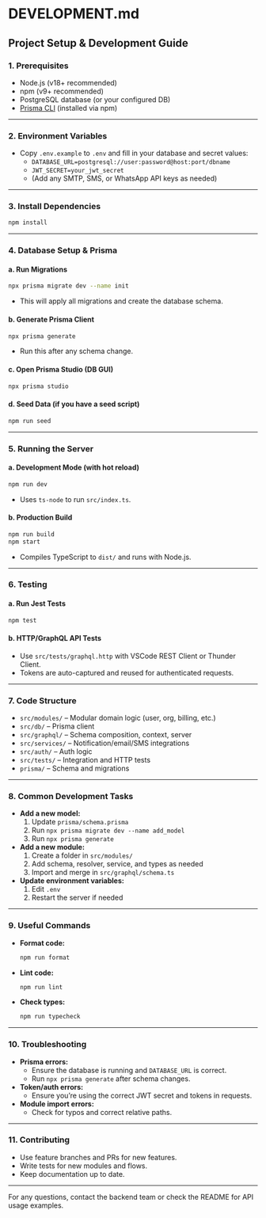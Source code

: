 # DEVELOPMENT.md

## Project Setup & Development Guide

### 1. Prerequisites
- Node.js (v18+ recommended)
- npm (v9+ recommended)
- PostgreSQL database (or your configured DB)
- [Prisma CLI](https://www.prisma.io/docs/reference/api-reference/command-reference) (installed via npm)

---

### 2. Environment Variables
- Copy `.env.example` to `.env` and fill in your database and secret values:
  - `DATABASE_URL=postgresql://user:password@host:port/dbname`
  - `JWT_SECRET=your_jwt_secret`
  - (Add any SMTP, SMS, or WhatsApp API keys as needed)

---

### 3. Install Dependencies
```sh
npm install
```

---

### 4. Database Setup & Prisma

#### a. Run Migrations
```sh
npx prisma migrate dev --name init
```
- This will apply all migrations and create the database schema.

#### b. Generate Prisma Client
```sh
npx prisma generate
```
- Run this after any schema change.

#### c. Open Prisma Studio (DB GUI)
```sh
npx prisma studio
```

#### d. Seed Data (if you have a seed script)
```sh
npm run seed
```

---

### 5. Running the Server

#### a. Development Mode (with hot reload)
```sh
npm run dev
```
- Uses `ts-node` to run `src/index.ts`.

#### b. Production Build
```sh
npm run build
npm start
```
- Compiles TypeScript to `dist/` and runs with Node.js.

---

### 6. Testing

#### a. Run Jest Tests
```sh
npm test
```

#### b. HTTP/GraphQL API Tests
- Use `src/tests/graphql.http` with VSCode REST Client or Thunder Client.
- Tokens are auto-captured and reused for authenticated requests.

---

### 7. Code Structure
- `src/modules/` – Modular domain logic (user, org, billing, etc.)
- `src/db/` – Prisma client
- `src/graphql/` – Schema composition, context, server
- `src/services/` – Notification/email/SMS integrations
- `src/auth/` – Auth logic
- `src/tests/` – Integration and HTTP tests
- `prisma/` – Schema and migrations

---

### 8. Common Development Tasks
- **Add a new model:**
  1. Update `prisma/schema.prisma`
  2. Run `npx prisma migrate dev --name add_model`
  3. Run `npx prisma generate`
- **Add a new module:**
  1. Create a folder in `src/modules/`
  2. Add schema, resolver, service, and types as needed
  3. Import and merge in `src/graphql/schema.ts`
- **Update environment variables:**
  1. Edit `.env`
  2. Restart the server if needed

---

### 9. Useful Commands
- **Format code:**
  ```sh
  npm run format
  ```
- **Lint code:**
  ```sh
  npm run lint
  ```
- **Check types:**
  ```sh
  npm run typecheck
  ```

---

### 10. Troubleshooting
- **Prisma errors:**
  - Ensure the database is running and `DATABASE_URL` is correct.
  - Run `npx prisma generate` after schema changes.
- **Token/auth errors:**
  - Ensure you’re using the correct JWT secret and tokens in requests.
- **Module import errors:**
  - Check for typos and correct relative paths.

---

### 11. Contributing
- Use feature branches and PRs for new features.
- Write tests for new modules and flows.
- Keep documentation up to date.

---

For any questions, contact the backend team or check the README for API usage examples. 